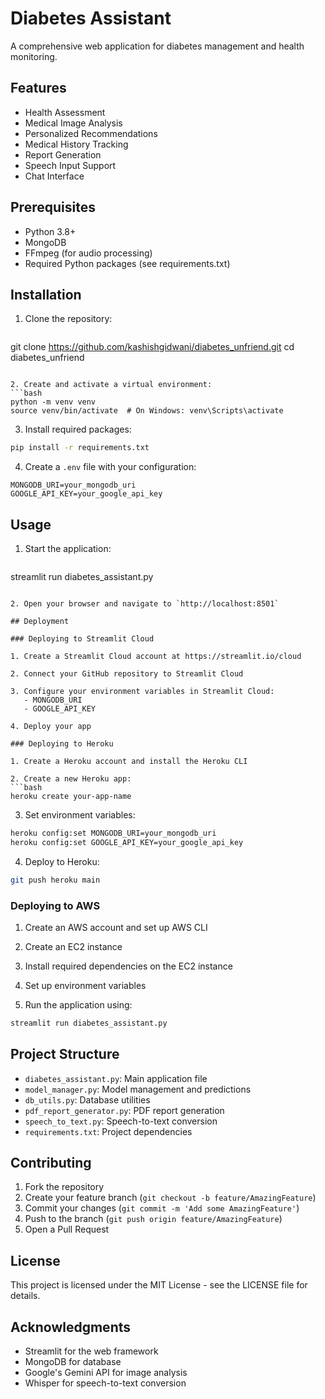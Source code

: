 # Diabetes Assistant

A comprehensive web application for diabetes management and health monitoring.

## Features

- Health Assessment
- Medical Image Analysis
- Personalized Recommendations
- Medical History Tracking
- Report Generation
- Speech Input Support
- Chat Interface

## Prerequisites

- Python 3.8+
- MongoDB
- FFmpeg (for audio processing)
- Required Python packages (see requirements.txt)

## Installation

1. Clone the repository:
   ```bash
git clone https://github.com/kashishgidwani/diabetes_unfriend.git
cd diabetes_unfriend
   ```

2. Create and activate a virtual environment:
   ```bash
python -m venv venv
source venv/bin/activate  # On Windows: venv\Scripts\activate
```

3. Install required packages:
```bash
pip install -r requirements.txt
   ```

4. Create a `.env` file with your configuration:
```
MONGODB_URI=your_mongodb_uri
GOOGLE_API_KEY=your_google_api_key
```

## Usage

1. Start the application:
   ```bash
streamlit run diabetes_assistant.py
```

2. Open your browser and navigate to `http://localhost:8501`

## Deployment

### Deploying to Streamlit Cloud

1. Create a Streamlit Cloud account at https://streamlit.io/cloud

2. Connect your GitHub repository to Streamlit Cloud

3. Configure your environment variables in Streamlit Cloud:
   - MONGODB_URI
   - GOOGLE_API_KEY

4. Deploy your app

### Deploying to Heroku

1. Create a Heroku account and install the Heroku CLI

2. Create a new Heroku app:
```bash
heroku create your-app-name
```

3. Set environment variables:
```bash
heroku config:set MONGODB_URI=your_mongodb_uri
heroku config:set GOOGLE_API_KEY=your_google_api_key
```

4. Deploy to Heroku:
```bash
git push heroku main
```

### Deploying to AWS

1. Create an AWS account and set up AWS CLI

2. Create an EC2 instance

3. Install required dependencies on the EC2 instance

4. Set up environment variables

5. Run the application using:
```bash
streamlit run diabetes_assistant.py
```

## Project Structure

- `diabetes_assistant.py`: Main application file
- `model_manager.py`: Model management and predictions
- `db_utils.py`: Database utilities
- `pdf_report_generator.py`: PDF report generation
- `speech_to_text.py`: Speech-to-text conversion
- `requirements.txt`: Project dependencies

## Contributing

1. Fork the repository
2. Create your feature branch (`git checkout -b feature/AmazingFeature`)
3. Commit your changes (`git commit -m 'Add some AmazingFeature'`)
4. Push to the branch (`git push origin feature/AmazingFeature`)
5. Open a Pull Request

## License

This project is licensed under the MIT License - see the LICENSE file for details.

## Acknowledgments

- Streamlit for the web framework
- MongoDB for database
- Google's Gemini API for image analysis
- Whisper for speech-to-text conversion